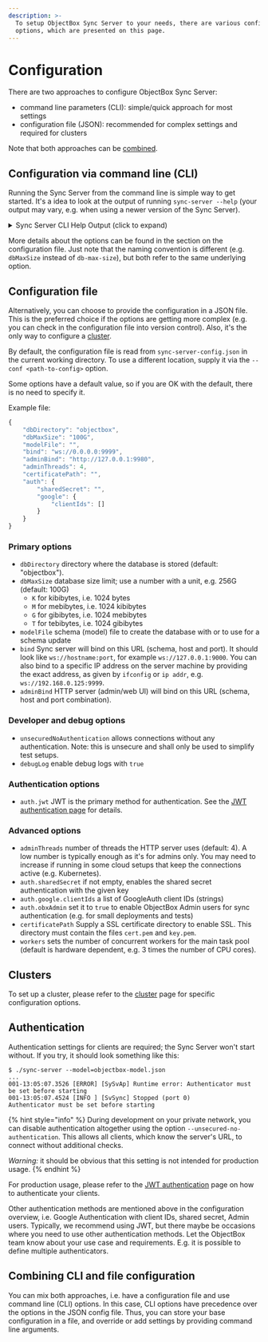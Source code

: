 ```yaml
---
description: >-
  To setup ObjectBox Sync Server to your needs, there are various configuration
  options, which are presented on this page.
---
```


# Configuration

There are two approaches to configure ObjectBox Sync Server:

* command line parameters (CLI): simple/quick approach for most settings
* configuration file (JSON): recommended for complex settings and required for clusters

Note that both approaches can be [combined](configuration.md#combining-cli-and-file-configuration).

## Configuration via command line (CLI)

Running the Sync Server from the command line is simple way to get started. It's a idea to look at the output of running `sync-server --help` (your output may vary, e.g. when using a newer version of the Sync Server).

<details>

<summary>Sync Server CLI Help Output (click to expand)</summary>

```
sync-server --help
001-16:12:08.9830 [INFO ] [SvSyAp] Starting ObjectBox Sync Server version 5 (protocol version: 6, core: 4.0.3-2025-01-24 (SyncServer, http, graphql, admin, tree, dlog, cluster, backup, lmdb, VectorSearch, SyncMongoDb))
ObjectBox Sync Server
Usage:
  sync-server [OPTION...]

      --admin-bind arg          host/IP and port the admin http server 
                                should listen on (default: 
                                http://127.0.0.1:9980)
      --admin-threads arg       number of the worker threads used by admin 
                                http server (default: 4)
      --admin-off               do not start the admin http server
      --async-tx-slot arg       If async DB TXs are "too fast", this adds a 
                                delay to fill up the slot (default: 3000)
      --auth-obx-admin          Enable ObjectBox Admin Users database for 
                                authentication
      --auth-required arg       Comma-separated list of authentication 
                                methods (credential types) required for 
                                clients to connect (default: "")
  -b, --bind arg                host/IP and port the sync server should 
                                listen on (default: "")
  -c, --conf arg                configuration file path (default: 
                                sync-server-config.json)
      --cert arg                certificate file path (default: "")
      --cluster-id arg          cluster ID to enable cluster mode for 
                                servers (default: "")
      --debug                   enable debug logs
      --fixed-follower          the server never becomes the leader of the 
                                cluster
      --fixed-leader            make the server the (only!) leader of the 
                                cluster (danger: read docs carefully!)
  -d, --db-directory arg        directory where the database is stored 
                                (default: objectbox)
      --db-max-size arg         database size limit; use a number with a 
                                unit (K/M/G/T), e.g. 256G (default: 
                                104857600K)
  -h, --help                    show help
      --jwt-public-key-url arg  URL to the public key for JWT token 
                                validation (default: "")
      --jwt-claim-aud arg       Expected audience claim in JWT token 
                                (default: "")
      --jwt-claim-iss arg       Expected issuer claim in JWT token 
                                (default: "")
  -m, --model arg               schema model file to load (JSON) (default: 
                                "")
      --mongo-url arg           MongoDB Sync Connector: URL to the MongoDB 
                                instance (default: "")
      --mongo-db arg            MongoDB Sync Connector: name of the primary 
                                MongoDB database to sync (default: "")
      --no-stacks               disable stack traces when logging errors
      --unsecured-no-authentication
                                [UNSECURE] allow connections without 
                                authentication
      --workers arg             number of workers for the main task pool 
                                (default is hardware dependent, e.g. 3 * 
                                CPU "cores") (default: 0)
      --restore-backup arg      restores the DB to the given backup file 
                                (by default, restoration takes place only 
                                if no DB exist)
      --backup-overwrites-db    forces the restoration of the backup even 
                                if the DB already exists (danger: 
                                overwrites the db permanently!)

```

</details>

More details about the options can be found in the section on the configuration file. Just note that the naming convention is different (e.g. `dbMaxSize` instead of `db-max-size`), but both refer to the same underlying option.

## Configuration file

Alternatively, you can choose to provide the configuration in a JSON file. This is the preferred choice if the options are getting more complex (e.g. you can check in the configuration file into version control). Also, it's the only way to configure a [cluster](sync-cluster.md).

By default, the configuration file is read from `sync-server-config.json` in the current working directory. To use a different location, supply it via the `--conf <path-to-config>` option.

Some options have a default value, so if you are OK with the default, there is no need to specify it.

Example file:

```javascript
{
    "dbDirectory": "objectbox",
    "dbMaxSize": "100G",
    "modelFile": "",
    "bind": "ws://0.0.0.0:9999",
    "adminBind": "http://127.0.0.1:9980",
    "adminThreads": 4,
    "certificatePath": "",
    "auth": {
        "sharedSecret": "",
        "google": {
            "clientIds": []
        }
    }
}
```
### Primary options

* `dbDirectory` directory where the database is stored (default: "objectbox").
* `dbMaxSize` database size limit; use a number with a unit, e.g. 256G (default: 100G)&#x20;
  * `K` for kibibytes, i.e. 1024 bytes
  * `M` for mebibytes, i.e. 1024 kibibytes
  * `G` for gibibytes, i.e. 1024 mebibytes
  * `T` for tebibytes, i.e. 1024 gibibytes
* `modelFile` schema (model) file to create the database with or to use for a schema update
* `bind` Sync server will bind on this URL (schema, host and port). It should look like `ws://hostname:port`, for example `ws://127.0.0.1:9000`. You can also bind to a specific IP address on the server machine by providing the exact address, as given by `ifconfig` or `ip addr`, e.g.  `ws://192.168.0.125:9999`.
* `adminBind` HTTP server (admin/web UI) will bind on this URL (schema, host and port combination).

### Developer and debug options

* `unsecuredNoAuthentication` allows connections without any authentication. Note: this is unsecure and shall only be used to simplify test setups.
* `debugLog` enable debug logs with `true`

### Authentication options

* `auth.jwt` JWT is the primary method for authentication. See the [JWT authentication page](jwt-authentication.md) for details.

### Advanced options

* `adminThreads` number of threads the HTTP server uses (default: 4). A low number is typically enough as it's for admins only. You may need to increase if running in some cloud setups that keep the connections active (e.g. Kubernetes).
* `auth.sharedSecret` if not empty, enables the shared secret authentication with the given key
* `auth.google.clientIds` a list of GoogleAuth client IDs (strings)
* `auth.obxAdmin` set it to `true` to enable ObjectBox Admin users for sync authentication (e.g. for small deployments and tests)
* `certificatePath` Supply a SSL certificate directory to enable SSL. This directory must contain the files `cert.pem` and `key.pem`.
* `workers` sets the number of concurrent workers for the main task pool (default is hardware dependent, e.g. 3 times the number of CPU cores).

## Clusters
To set up a cluster, please refer to the [cluster](sync-cluster.md) page for specific configuration options.

## Authentication

Authentication settings for clients are required; the Sync Server won't start without. If you try, it should look something like this:

```
$ ./sync-server --model=objectbox-model.json
...
001-13:05:07.3526 [ERROR] [SySvAp] Runtime error: Authenticator must be set before starting
001-13:05:07.4524 [INFO ] [SvSync] Stopped (port 0)
Authenticator must be set before starting
```

{% hint style="info" %}
During development on your private network, you can disable authentication altogether using the option `--unsecured-no-authentication`. This allows all clients, which know the server's URL, to connect without additional checks.

_Warning:_ it should be obvious that this setting is not intended for production usage.
{% endhint %}

For production usage, please refer to the [JWT authentication](./jwt-authentication.md) page on how to authenticate your clients.

Other authentication methods are mentioned above in the configuration overview, i.e. Google Authentication with client IDs, shared secret, Admin users.
Typically, we recommend using JWT, but there maybe be occasions where you need to use other authentication methods. Let the ObjectBox team know about your use case and requirements. E.g. it is possible to define multiple authenticators.

## Combining CLI and file configuration

You can mix both approaches, i.e. have a configuration file and use command line (CLI) options. In this case, CLI options have precedence over the options in the JSON config file. Thus, you can store your base configuration in a file, and override or add settings by providing command line arguments.
